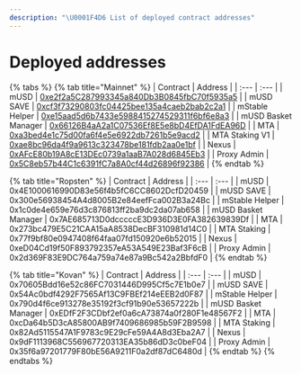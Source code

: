 ```yaml
---
description: "\U0001F4D6 List of deployed contract addresses"
---
```


# Deployed addresses

{% tabs %}
{% tab title="Mainnet" %}
| Contract | Address |
| :--- | :--- |
| mUSD | [0xe2f2a5C287993345a840Db3B0845fbC70f5935a5](https://etherscan.io/address/0xe2f2a5C287993345a840Db3B0845fbC70f5935a5) |
| mUSD SAVE | [0xcf3f73290803fc04425bee135a4caeb2bab2c2a1](https://etherscan.io/address/0xcf3f73290803fc04425bee135a4caeb2bab2c2a1) |
| mStable Helper | [0xe15aad5d6b7433e5988415274529311f6bf6e8a3](https://etherscan.io/address/0xe15aad5d6b7433e5988415274529311f6bf6e8a3) |
| mUSD Basket Manager | [0x66126B4aA2a1C07536Ef8E5e8bD4EfDA1FdEA96D](https://etherscan.io/address/0x66126B4aA2a1C07536Ef8E5e8bD4EfDA1FdEA96D) |
| MTA | [0xa3bed4e1c75d00fa6f4e5e6922db7261b5e9acd2](https://etherscan.io/address/0xa3bed4e1c75d00fa6f4e5e6922db7261b5e9acd2) |
| MTA Staking V1 | [0xae8bc96da4f9a9613c323478be181fdb2aa0e1bf](https://etherscan.io/address/0xae8bc96da4f9a9613c323478be181fdb2aa0e1bf) |
| Nexus | [0xAFcE80b19A8cE13DEc0739a1aaB7A028d6845Eb3](https://etherscan.io/address/0xAFcE80b19A8cE13DEc0739a1aaB7A028d6845Eb3) |
| Proxy Admin | [0x5C8eb57b44C1c6391fC7a8A0cf44d26896f92386](https://etherscan.io/address/0x5C8eb57b44C1c6391fC7a8A0cf44d26896f92386) |
{% endtab %}

{% tab title="Ropsten" %}
| Contract | Address |
| :--- | :--- |
| mUSD | 0x4E1000616990D83e56f4b5fC6CC8602DcfD20459 |
| mUSD SAVE | 0x300e56938454A4d8005B2e84eefFca002B3a24Bc |
| mStable Helper | 0x1c0de4e659e76d3c876813ff2ba9dc2da07ab658 |
| mUSD Basket Manager | 0x7AE685713D0dcccccE3D936D3E0FA382639839Df |
| MTA | 0x273bc479E5C21CAA15aA8538DecBF310981d14C0 |
| MTA Staking | 0x77f9bf80e0947408f64faa07fd150920e6b52015 |
| Nexus | 0xeD04Cd19f50F893792357eA53A549E23Baf3F6cB |
| Proxy Admin | 0x2d369F83E9DC764a759a74e87a9Bc542a2BbfdF0 |
{% endtab %}

{% tab title="Kovan" %}
| Contract | Address |
| :--- | :--- |
| mUSD | 0x70605Bdd16e52c86FC7031446D995Cf5c7E1b0e7 |
| mUSD SAVE | 0x54Ac0bdf4292F7565Af13C9FBEf214eEEB2d0F87 |
| mStable Helper | 0x790d4f6ce913278e35192f3cf91b90e53657222b |
| mUSD Basket Manager | 0xEDfF2F3CDbf2ef0a6cA73874a0f280F1e48567F2 |
| MTA | 0xcDa64b5D3cA85800AB9f7409686985b59F2B9598 |
| MTA Staking | 0x82Ad5115547A1F9783c9E29cFe59A4A8d3Eba2A7 |
| Nexus | 0x9dF1113968C556967720313EA35b86dD3c0beF04 |
| Proxy Admin | 0x35f6a97201779F80bE56A9211F0a2df87dC6480d |
{% endtab %}
{% endtabs %}



